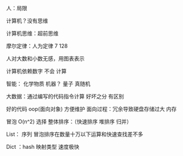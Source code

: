 人：局限

计算机？没有思维

计算机思维：超前思维

摩尔定律：人为定律 7 128

人对大数和小数无感，用图表表示

计算机依赖数字 不会 计算

智能： 化学物质      机器？    量子    真随机

大数据：通过编写的代码指令计算   好坏之分 有区别

好的代码 oop(面向对象)  方便维护  面向过程：冗余导致硬盘存储过大 内存

冒泡 O(n^2)  选择  整体排序：（快速排序   堆排序  归并）    

List：  序列  冒泡排序在数量十万以下运算和快速查找差不多

Dict ：hash 映射类型 速度极快

